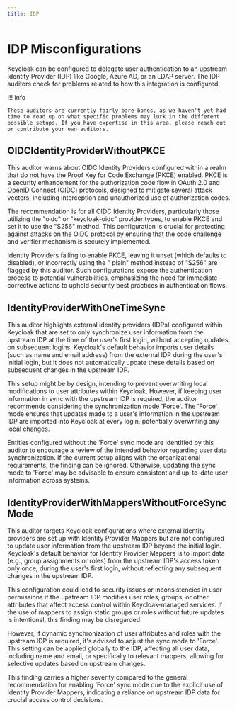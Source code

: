 ```yaml
---
title: IDP
---
```


# IDP Misconfigurations
Keycloak can be configured to delegate user authentication to an upstream Identity Provider (IDP) like Google, Azure AD, or an LDAP server. The IDP auditors check for problems related to how this integration is configured.

!!! info

    These auditors are currently fairly bare-bones, as we haven't yet had time to read up on what specific problems may lurk in the different possible setups. If you have expertise in this area, please reach out or contribute your own auditors.

## OIDCIdentityProviderWithoutPKCE

This auditor warns about OIDC Identity Providers configured within a realm that do not have the Proof Key for Code
Exchange (PKCE) enabled. PKCE is a security enhancement for the authorization code flow in OAuth 2.0 and OpenID
Connect (OIDC) protocols, designed to mitigate several attack vectors, including interception and unauthorized use of
authorization codes.

The recommendation is for all OIDC Identity Providers, particularly those utilizing the "oidc" or "keycloak-oidc"
provider types, to enable PKCE and set it to use the "S256" method. This configuration is crucial for protecting against
attacks on the OIDC protocol by ensuring that the code challenge and verifier mechanism is securely implemented.

Identity Providers failing to enable PKCE, leaving it unset (which defaults to disabled), or incorrectly using the "
plain" method instead of "S256" are flagged by this auditor. Such configurations expose the authentication process to
potential vulnerabilities, emphasizing the need for immediate corrective actions to uphold security best practices in
authentication flows.

## IdentityProviderWithOneTimeSync

This auditor highlights external identity providers (IDPs) configured within Keycloak that are set to only synchronize
user information from the upstream IDP at the time of the user's first login, without accepting updates on subsequent
logins. Keycloak's default behavior imports user details (such as name and email address) from the external IDP during
the user's initial login, but it does not automatically update these details based on subsequent changes in the upstream
IDP.

This setup might be by design, intending to prevent overwriting local modifications to user attributes within Keycloak.
However, if keeping user information in sync with the upstream IDP is required, the auditor recommends considering the
synchronization mode 'Force'. The 'Force' mode ensures that updates made to a user's information in the upstream IDP are
imported into Keycloak at every login, potentially overwriting any local changes.

Entities configured without the 'Force' sync mode are identified by this auditor to encourage a review of the intended
behavior regarding user data synchronization. If the current setup aligns with the organizational requirements, the
finding can be ignored. Otherwise, updating the sync mode to 'Force' may be advisable to ensure consistent and
up-to-date user information across systems.

## IdentityProviderWithMappersWithoutForceSyncMode

This auditor targets Keycloak configurations where external identity providers are set up with Identity Provider Mappers
but are not configured to update user information from the upstream IDP beyond the initial login. Keycloak's default
behavior for Identity Provider Mappers is to import data (e.g., group assignments or roles) from the upstream IDP's
access token only once, during the user's first login, without reflecting any subsequent changes in the upstream IDP.

This configuration could lead to security issues or inconsistencies in user permissions if the upstream IDP modifies
user roles, groups, or other attributes that affect access control within Keycloak-managed services. If the use of
mappers to assign static groups or roles without future updates is intentional, this finding may be disregarded.

However, if dynamic synchronization of user attributes and roles with the upstream IDP is required, it's advised to
adjust the sync mode to 'Force'. This setting can be applied globally to the IDP, affecting all user data, including
name and email, or specifically to relevant mappers, allowing for selective updates based on upstream changes.

This finding carries a higher severity compared to the general recommendation for enabling 'Force' sync mode due to the
explicit use of Identity Provider Mappers, indicating a reliance on upstream IDP data for crucial access control
decisions.